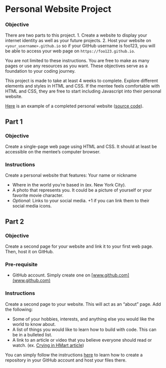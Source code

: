 # Personal Website Project

### Objective

There are two parts to this project. 1. Create a website to display your internet identity as well as your future projects. 2. Host your website on `<your_username>.github.io` so if your GitHub username is foo123, you will be able to access your web page on `https://foo123.github.io`.

You are not limited to these instructions. You are free to make as many pages or use any resources as you want. These objectives serve as a foundation to your coding journey.

This project is made to take at least 4 weeks to complete. Explore different elements and styles in HTML and CSS. If the mentee feels comfortable with HTML and CSS, they are free to start including Javascript into their personal website.

[Here](http://ashleybanana.github.io/) is an example of a completed personal website ([source code](https://github.com/ashleybanana/ashleybanana.github.io)).

## Part 1

### Objective

Create a single-page web page using HTML and CSS. It should at least be accessible on the mentee’s computer browser.

### Instructions
Create a personal website that features:
   Your name or nickname
* Where in the world you’re based in (ex. New York City).
* A photo that represents you. It could be a picture of yourself or your favorite movie character.
* *Optional*: Links to your social media. +1 if you can link them to their social media icons.

## Part 2

### Objective

Create a second page for your website and link it to your first web page. Then, host it on GitHub.

### Pre-requisite
* GitHub account. Simply create one on [www.github.com](www.github.com)

### Instructions

Create a second page to your website. This will act as an “about” page. Add the following:
* Some of your hobbies, interests, and anything else you would like the world to know about.
* A list of things you would like to learn how to build with code. This can be in a bulleted list.
* A link to an article or video that you believe everyone should read or watch. (ex. [Crying in HMart article](https://www.newyorker.com/culture/culture-desk/crying-in-h-mart))

You can simply follow the instructions [here](https://www.khanacademy.org/computing/computer-programming/html-css/web-development-tools/a/hosting-your-website-on-github) to learn how to create a repository in your GitHub account and host your files there.
